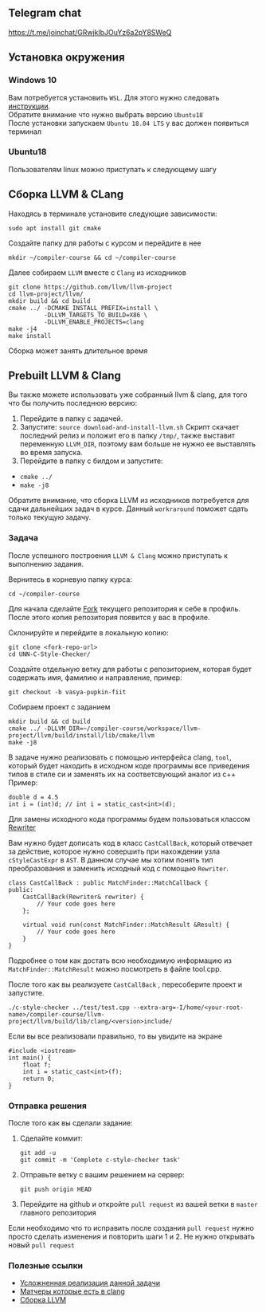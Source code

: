 ## Telegram chat

https://t.me/joinchat/GRwjklbJOuYz6a2pY8SWeQ

## Установка окружения
### Windows 10
Вам потребуется установить `WSL`. Для этого нужно следовать   [инструкции](https://docs.microsoft.com/ru-ru/windows/wsl/install-win10).      
Обратите внимание что нужно выбрать версию `Ubuntu18`     
После установки запускаем `Ubuntu 18.04 LTS` у вас должен появиться терминал 
### Ubuntu18
Пользователям linux можно приступать к следующему шагу

## Сборка LLVM & CLang
Находясь в терминале установите следующие зависимости:
```
sudo apt install git cmake 
```

Создайте папку для работы с курсом и перейдите в нее
```
mkdir ~/compiler-course && cd ~/compiler-course
```

Далее собираем `LLVM` вместе с `Clang` из исходников
```
git clone https://github.com/llvm/llvm-project
cd llvm-project/llvm/
mkdir build && cd build
cmake ../ -DCMAKE_INSTALL_PREFIX=install \
          -DLLVM_TARGETS_TO_BUILD=X86 \
          -DLLVM_ENABLE_PROJECTS=clang
make -j4
make install
```
Сборка может занять длительное время

## Prebuilt LLVM & Clang
Вы также можете использовать уже собранный llvm & clang, для того что бы получить последнюю версию:
1. Перейдите в папку с задачей.
2. Запустите: `source download-and-install-llvm.sh`
Скрипт скачает последний релиз и положит его в папку `/tmp/`, также выставит переменную `LLVM_DIR`, поэтому вам больше не нужно ее выставлять во время запуска.
3. Перейдите в папку с билдом и запустите:
* `cmake ../`
* `make -j8`

Обратите внимание, что сборка LLVM из исходников потребуется для сдачи дальнейших задач в курсе. Данный `workraround` поможет сдать только текущую задачу.

### Задача
После успешного построения `LLVM & Clang` можно приступать к выполнению задания.

Вернитесь в корневую папку курса:
```
cd ~/compiler-course
```

Для начала сделайте [Fork](http://gearmobile.github.io/git/fork-github/) текущего репозитория к себе в профиль. После этого копия репозитория появится у вас в профиле.

Склонируйте и перейдите в локальную копию:
```
git clone <fork-repo-url>
cd UNN-C-Style-Checker/
```
Создайте отдельную ветку для работы с репозиторием, которая будет содержать имя, фамилию и направление, пример:
```
git checkout -b vasya-pupkin-fiit
```
Собираем проект с заданием
```
mkdir build && cd build
cmake ../ -DLLVM_DIR=~/compiler-course/workspace/llvm-project/llvm/build/install/lib/cmake/llvm
make -j8
```

В задаче нужно реализовать  с помощью интерфейса clang, `tool`, который будет находить в исходном коде программы все приведения типов в стиле си и заменять их на соответсвующий аналог из с++
Пример:
```
double d = 4.5
int i = (int)d; // int i = static_cast<int>(d);
```

Для замены исходного кода программы будем пользоваться классом  [Rewriter](https://clang.llvm.org/doxygen/classclang_1_1Rewriter.html)

Вам нужно будет дописать код в класс `CastCallBack`,  который отвечает за действие, которое нужно совершить при нахождении узла `cStyleCastExpr` в `AST`.  В данном случае мы хотим понять тип преобразования и заменить исходный код с помощью `Rewriter`.
```
class CastCallBack : public MatchFinder::MatchCallback {
public:
	CastCallBack(Rewriter& rewriter) {
		// Your code goes here
	};

	virtual void run(const MatchFinder::MatchResult &Result) {
		// Your code goes here
	}
}
```
Подробнее о том как достать всю необходимую информацию из `MatchFinder::MatchResult` можно посмотреть в файле tool.cpp.

После того как вы реализуете `CastCallBack` , пересоберите проект и запустите.   
```
./c-style-checker ../test/test.cpp --extra-arg=-I/home/<your-root-name>/compiler-course/llvm-project/llvm/build/lib/clang/<version>include/
```

Если вы все реализовали правильно, то вы увидите на экране
```
#include <iostream>
int main() {
	float f;
	int i = static_cast<int>(f);
	return 0;
}
```

### Отправка решения
После того как вы сделали заданиe:
1. Сделайте коммит:
    ```
    git add -u
    git commit -m 'Complete c-style-checker task'
    ```
2. Отправьте ветку с вашим решением на сервер:
    ```
    git push origin HEAD
    ```
3. Перейдите на github и откройте `pull request` из вашей ветки в `master` главного репозитория

Если необходимо что то исправить после создания `pull request` нужно просто сделать изменения и повторить шаги 1 и 2.
Не нужно открывать новый `pull request`


### Полезные ссылки
* [Усложненная реализация данной задачи](https://github.com/llvm-mirror/clang-tools-extra/blob/master/clang-tidy/google/AvoidCStyleCastsCheck.cpp)
* [Матчеры которые есть в clang](https://clang.llvm.org/docs/LibASTMatchersReference.html)
* [Сборка LLVM](https://llvm.org/docs/CMake.html)

